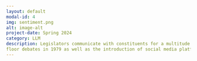 ```yaml
---
layout: default
modal-id: 4
img: sentiment.png
alt: image-alt
project-date: Spring 2024
category: LLM
description: Legislators communicate with constituents for a multitude of reasons. Prior to the late 1970s it was difficult for legislators to communicate with their constituents, let alone the mass public.  With the introduction of C-SPAN televising House 
floor debates in 1979 as well as the introduction of social media platforms such as Twitter in 2006, this provided legislators with new ways to communicate with their constituents and new data sources for analysis. 
---
```

